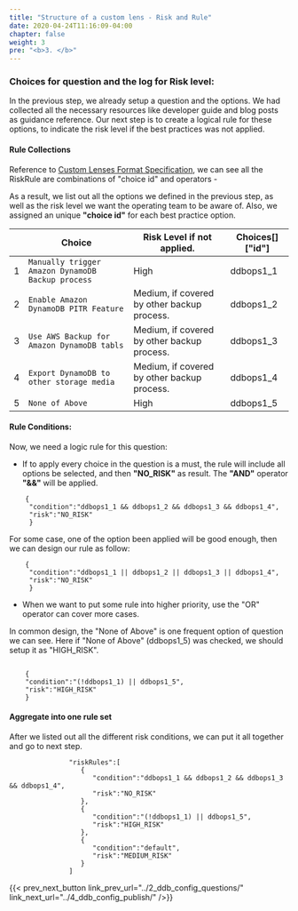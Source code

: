 ```yaml
---
title: "Structure of a custom lens - Risk and Rule"
date: 2020-04-24T11:16:09-04:00
chapter: false
weight: 3
pre: "<b>3. </b>"
---
```



### Choices for question and the log for Risk level:

In the previous step, we already setup a question and the options. We had collected all the necessary resources like developer guide and blog posts as guidance reference. Our next step is to create a logical rule for these options, to indicate the risk level if the best practices was not applied.



#### Rule Collections

Reference to [Custom Lenses Format Specification](https://docs.aws.amazon.com/wellarchitected/latest/userguide/lenses-format-specification.html), we can see all the RiskRule are combinations of "choice id" and operators - 

As a result, we list out all the options we defined in the previous step, as well as the risk level we want the operating team to be aware of. Also, we assigned an unique **"choice id"** for each best practice option.

||Choice|Risk Level if not applied.|Choices[]["id"]|
| ----------- | ----------- | ----------- | ----------- |
|1|`Manually trigger Amazon DynamoDB Backup process`|High|ddbops1_1|
|2|`Enable Amazon DynamoDB PITR Feature`|Medium, if covered by other backup process.|ddbops1_2|
|3|`Use AWS Backup for Amazon DynamoDB tabls`|Medium, if covered by other backup process.|ddbops1_3|
|4|`Export DynamoDB to other storage media`|Medium, if covered by other backup process.|ddbops1_4|
|5|`None of Above`|High|ddbops1_5|

#### Rule Conditions:

Now, we need a logic rule for this question:

* If to apply every choice in the question is a must, the rule will include all options be selected, and then **"NO_RISK"** as result. The **"AND"** operator **"&&"** will be applied.

```
	{	
     "condition":"ddbops1_1 && ddbops1_2 && ddbops1_3 && ddbops1_4",
     "risk":"NO_RISK"
     }
```

For some case, one of the option been applied will be good enough, then we can design our rule as follow:

```
	{	
     "condition":"ddbops1_1 || ddbops1_2 || ddbops1_3 || ddbops1_4",
     "risk":"NO_RISK"
     }
```

* When we want to put some rule into higher priority, use the "OR" operator can cover more cases. 

In common design, the "None of Above" is one frequent option of question we can see. Here if "None of Above" (ddbops1_5) was checked, we should setup it as "HIGH_RISK".

```

	{ 
	"condition":"(!ddbops1_1) || ddbops1_5",
    "risk":"HIGH_RISK"
	}
```
#### Aggregate into one rule set

After we listed out all the different risk conditions, we can put it all together and go to next step. 

```
               "riskRules":[
                  {
                     "condition":"ddbops1_1 && ddbops1_2 && ddbops1_3 && ddbops1_4",
                     "risk":"NO_RISK"
                  },
                  {
                     "condition":"(!ddbops1_1) || ddbops1_5",
                     "risk":"HIGH_RISK"
                  },
                  {
                     "condition":"default",
                     "risk":"MEDIUM_RISK"
                  }
               ]

```


{{< prev_next_button link_prev_url="../2_ddb_config_questions/" link_next_url="../4_ddb_config_publish/" />}}
